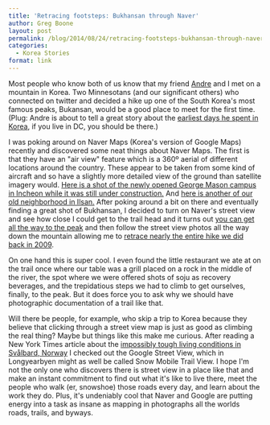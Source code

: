 ```yaml
---
title: 'Retracing footsteps: Bukhansan through Naver'
author: Greg Boone
layout: post
permalink: /blog/2014/08/24/retracing-footsteps-bukhansan-through-naver
categories:
  - Korea Stories
format: link
---
```

Most people who know both of us know that my friend [Andre][1] and I met on a mountain in Korea. Two Minnesotans (and our significant others) who connected on twitter and decided a hike up one of the South Korea's most famous peaks, Bukansan, would be a good place to meet for the first time. (Plug: Andre is about to tell a great story about the [earliest days he spent in Korea][2], if you live in DC, you should be there.)

I was poking around on Naver Maps (Korea's version of Google Maps) recently and discovered some neat things about Naver Maps. The first is that they have an "air view" feature which is a 360º aerial of different locations around the country. These appear to be taken from some kind of aircraft and so have a slightly more detailed view of the ground than satellite imagery would. [Here is a shot of the newly opened George Mason campus in Incheon while it was still under construction.][3] And [here is another of our old neighborhood in Ilsan.][4] After poking around a bit on there and eventually finding a great shot of Bukhansan, I decided to turn on Naver's street view and see how close I could get to the trail head and it turns out [you can get all the way to the peak][5] and then follow the street view photos all the way down the mountain allowing me to [retrace nearly the entire hike we did back in 2009][6].  
<!--more-->

On one hand this is super cool. I even found the little restaurant we ate at on the trail once where our table was a grill placed on a rock in the middle of the river, the spot where we were offered shots of soju as recovery beverages, and the trepidatious steps we had to climb to get ourselves, finally, to the peak. But it does force you to ask why we should have photographic documentation of a trail like that.

Will there be people, for example, who skip a trip to Korea because they believe that clicking through a street view map is just as good as climbing the real thing? Maybe but things like this make me curious. After reading a New York Times article about the [impossibly tough living conditions in Svålbard, Norway][7] I checked out the Google Street View, which in Longyearbyen might as well be called Snow Mobile Trail View. I hope I'm not the only one who discovers there is street view in a place like that and make an instant commitment to find out what it's like to live there, meet the people who walk (er, snowshoe) those roads every day, and learn about the work they do. Plus, it's undeniably cool that Naver and Google are putting energy into a task as insane as mapping in photographs all the worlds roads, trails, and byways.

 [1]: http://twitter.com/andrefrancisco
 [2]: http://www.speakeasydc.com/events/item/hazed
 [3]: http://me2.do/FRpiQbEJ
 [4]: http://me2.do/5riPF1OC
 [5]: http://me2.do/5PUOYlZP
 [6]: http://www.harmsboone.org/chuseok
 [7]: http://www.nytimes.com/2014/07/10/world/europe/a-harsh-climate-calls-for-banishment-of-the-needy.html?_r=0